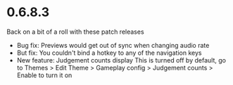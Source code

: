 0.6.8.3
====

Back on a bit of a roll with these patch releases

- Bug fix: Previews would get out of sync when changing audio rate
- But fix: You couldn't bind a hotkey to any of the navigation keys
- New feature: Judgement counts display
  This is turned off by default, go to Themes > Edit Theme > Gameplay config > Judgement counts > Enable to turn it on

